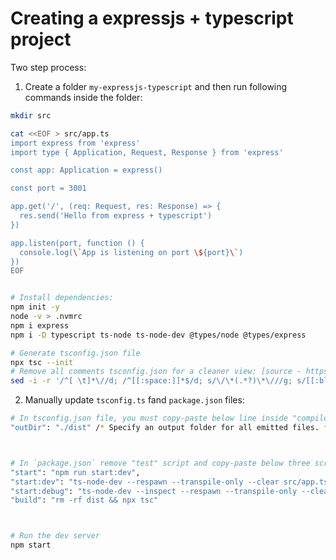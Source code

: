 # Creating a expressjs + typescript project

Two step process:

1. Create a folder `my-expressjs-typescript` and then run following commands inside the folder:

```bash
mkdir src

cat <<EOF > src/app.ts
import express from 'express'
import type { Application, Request, Response } from 'express'

const app: Application = express()

const port = 3001

app.get('/', (req: Request, res: Response) => {
  res.send('Hello from express + typescript')
})

app.listen(port, function () {
  console.log(\`App is listening on port \${port}\`)
})
EOF


# Install dependencies:
npm init -y
node -v > .nvmrc
npm i express
npm i -D typescript ts-node ts-node-dev @types/node @types/express

# Generate tsconfig.json file
npx tsc --init
# Remove all comments tsconfig.json for a cleaner view: [source - https://stackoverflow.com/a/74414298/10012446 ]
sed -i -r '/^[ \t]*\//d; /^[[:space:]]*$/d; s/\/\*(.*?)\*\///g; s/[[:blank:]]+$//' tsconfig.json; rm tsconfig.json-r
```

2. Manually update `tsconfig.ts` fand `package.json` files:

```bash
# In tsconfig.json file, you must copy-paste below line inside "compilerOptions" key:
"outDir": "./dist" /* Specify an output folder for all emitted files. */,



# In `package.json` remove "test" script and copy-paste below three scripts:
"start": "npm run start:dev",
"start:dev": "ts-node-dev --respawn --transpile-only --clear src/app.ts",
"start:debug": "ts-node-dev --inspect --respawn --transpile-only --clear src/app.ts",
"build": "rm -rf dist && npx tsc"



# Run the dev server
npm start
```
